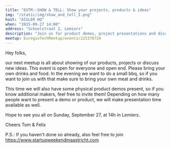 ```yaml
---
title: "EUTM::SHOW & TELL: Show your projects, products & ideas"
img: "/static/img/show_and_tell_I.png"
host: "AISLER HQ"
when: "2015-09-27 14:00"
address: "Schoolstraat 2, Lemiers"
description: "Join us for product demos, project presentations and discussion of new ideas." 
meetup: EuregioTechMeetup/events/225370724
---
```


Hey folks,

our next meetup is all about showing of our products, projects or discuss new ideas. This event is open for everyone and open end. Please bring your own drinks and food. In the evening we want to do a small bbq, so if you want to join us with that  make sure to bring your own meat and drinks.

This time we will also have some physical product demos present, so if you know additional makers, feel free to invite them! Depending on how many people want to present a demo or product, we will make presentation time available as well.

Hope to see you all on Sunday, September 27,  at 14h in Lemiers.


Cheers
Tom & Felix


P.S.: If you haven't done so already, also feel free to join https://www.startupweekendmaastricht.com

